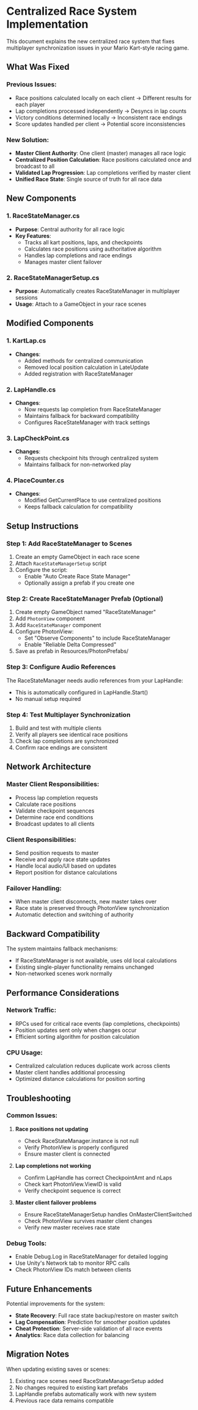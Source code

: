 # Centralized Race System Implementation

This document explains the new centralized race system that fixes multiplayer synchronization issues in your Mario Kart-style racing game.

## What Was Fixed

### Previous Issues:
- Race positions calculated locally on each client → Different results for each player
- Lap completions processed independently → Desyncs in lap counts
- Victory conditions determined locally → Inconsistent race endings
- Score updates handled per client → Potential score inconsistencies

### New Solution:
- **Master Client Authority**: One client (master) manages all race logic
- **Centralized Position Calculation**: Race positions calculated once and broadcast to all
- **Validated Lap Progression**: Lap completions verified by master client
- **Unified Race State**: Single source of truth for all race data

## New Components

### 1. RaceStateManager.cs
- **Purpose**: Central authority for all race logic
- **Key Features**:
  - Tracks all kart positions, laps, and checkpoints
  - Calculates race positions using authoritative algorithm
  - Handles lap completions and race endings
  - Manages master client failover

### 2. RaceStateManagerSetup.cs
- **Purpose**: Automatically creates RaceStateManager in multiplayer sessions
- **Usage**: Attach to a GameObject in your race scenes

## Modified Components

### 1. KartLap.cs
- **Changes**: 
  - Added methods for centralized communication
  - Removed local position calculation in LateUpdate
  - Added registration with RaceStateManager

### 2. LapHandle.cs
- **Changes**:
  - Now requests lap completion from RaceStateManager
  - Maintains fallback for backward compatibility
  - Configures RaceStateManager with track settings

### 3. LapCheckPoint.cs
- **Changes**:
  - Requests checkpoint hits through centralized system
  - Maintains fallback for non-networked play

### 4. PlaceCounter.cs
- **Changes**:
  - Modified GetCurrentPlace to use centralized positions
  - Keeps fallback calculation for compatibility

## Setup Instructions

### Step 1: Add RaceStateManager to Scenes
1. Create an empty GameObject in each race scene
2. Attach `RaceStateManagerSetup` script
3. Configure the script:
   - Enable "Auto Create Race State Manager"
   - Optionally assign a prefab if you create one

### Step 2: Create RaceStateManager Prefab (Optional)
1. Create empty GameObject named "RaceStateManager"
2. Add `PhotonView` component
3. Add `RaceStateManager` component
4. Configure PhotonView:
   - Set "Observe Components" to include RaceStateManager
   - Enable "Reliable Delta Compressed"
5. Save as prefab in Resources/PhotonPrefabs/

### Step 3: Configure Audio References
The RaceStateManager needs audio references from your LapHandle:
- This is automatically configured in LapHandle.Start()
- No manual setup required

### Step 4: Test Multiplayer Synchronization
1. Build and test with multiple clients
2. Verify all players see identical race positions
3. Check lap completions are synchronized
4. Confirm race endings are consistent

## Network Architecture

### Master Client Responsibilities:
- Process lap completion requests
- Calculate race positions
- Validate checkpoint sequences
- Determine race end conditions
- Broadcast updates to all clients

### Client Responsibilities:
- Send position requests to master
- Receive and apply race state updates
- Handle local audio/UI based on updates
- Report position for distance calculations

### Failover Handling:
- When master client disconnects, new master takes over
- Race state is preserved through PhotonView synchronization
- Automatic detection and switching of authority

## Backward Compatibility

The system maintains fallback mechanisms:
- If RaceStateManager is not available, uses old local calculations
- Existing single-player functionality remains unchanged
- Non-networked scenes work normally

## Performance Considerations

### Network Traffic:
- RPCs used for critical race events (lap completions, checkpoints)
- Position updates sent only when changes occur
- Efficient sorting algorithm for position calculation

### CPU Usage:
- Centralized calculation reduces duplicate work across clients
- Master client handles additional processing
- Optimized distance calculations for position sorting

## Troubleshooting

### Common Issues:

1. **Race positions not updating**
   - Check RaceStateManager.instance is not null
   - Verify PhotonView is properly configured
   - Ensure master client is connected

2. **Lap completions not working**
   - Confirm LapHandle has correct CheckpointAmt and nLaps
   - Check kart PhotonView.ViewID is valid
   - Verify checkpoint sequence is correct

3. **Master client failover problems**
   - Ensure RaceStateManagerSetup handles OnMasterClientSwitched
   - Check PhotonView survives master client changes
   - Verify new master receives race state

### Debug Tools:
- Enable Debug.Log in RaceStateManager for detailed logging
- Use Unity's Network tab to monitor RPC calls
- Check PhotonView IDs match between clients

## Future Enhancements

Potential improvements for the system:
- **State Recovery**: Full race state backup/restore on master switch
- **Lag Compensation**: Prediction for smoother position updates
- **Cheat Protection**: Server-side validation of all race events
- **Analytics**: Race data collection for balancing

## Migration Notes

When updating existing saves or scenes:
1. Existing race scenes need RaceStateManagerSetup added
2. No changes required to existing kart prefabs
3. LapHandle prefabs automatically work with new system
4. Previous race data remains compatible
